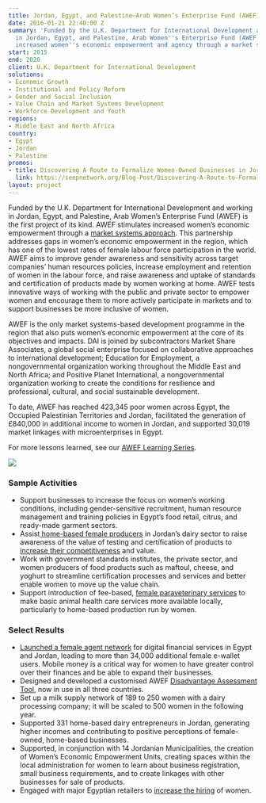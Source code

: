 ```yaml
---
title: Jordan, Egypt, and Palestine—Arab Women’s Enterprise Fund (AWEF)
date: 2016-01-21 22:40:00 Z
summary: 'Funded by the U.K. Department for International Development and working
  in Jordan, Egypt, and Palestine, Arab Women''s Enterprise Fund (AWEF) stimulates
  increased women''s economic empowerment and agency through a market systems approach. '
start: 2015
end: 2020
client: U.K. Department for International Development
solutions:
- Economic Growth
- Institutional and Policy Reform
- Gender and Social Inclusion
- Value Chain and Market Systems Development
- Workforce Development and Youth
regions:
- Middle East and North Africa
country:
- Egypt
- Jordan
- Palestine
promos:
- title: Discovering A Route to Formalize Women-Owned Businesses in Jordan
  link: https://seepnetwork.org/Blog-Post/Discovering-A-Route-to-Formalize-Women-Owned-Businesses-in-Jordan
layout: project
---
```


Funded by the U.K. Department for International Development and working in Jordan, Egypt, and Palestine, Arab Women’s Enterprise Fund (AWEF) is the first project of its kind. AWEF stimulates increased women’s economic empowerment through a [market systems approach][1]. This partnership addresses gaps in women’s economic empowerment in the region, which has one of the lowest rates of female labour force participation in the world. AWEF aims to improve gender awareness and sensitivity across target companies’ human resources policies, increase employment and retention of women in the labour force, and raise awareness and uptake of standards and certification of products made by women working at home. AWEF tests innovative ways of working with the public and private sector to empower women and encourage them to more actively participate in markets and to support businesses be more inclusive of women. 

AWEF is the only market systems-based development programme in the region that also puts women’s economic empowerment at the core of its objectives and impacts. DAI is joined by subcontractors Market Share Associates, a global social enterprise focused on collaborative approaches to international development; Education for Employment, a nongovernmental organization working throughout the Middle East and North Africa; and Positive Planet International, a nongovernmental organization working to create the conditions for resilience and professional, cultural, and social sustainable development. 

To date, AWEF has reached 423,345 poor women across Egypt, the Occupied Palestinian Territories and Jordan, facilitated the generation of £840,000 in additional income to women in Jordan, and supported 30,019 market linkages with microenterprises in Egypt. 

For more lessons learned, see our [AWEF Learning Series](https://seepnetwork.org/AWEF-Learning-Series). 

![][2]

### Sample Activities

* Support businesses to increase the focus on women’s working conditions, including gender-sensitive recruitment, human resource management and training policies in Egypt’s food retail, citrus, and ready-made garment sectors. 
* Assist[ home-based female producers](https://seepnetwork.org/Blog-Post/Discovering-A-Route-to-Formalize-Women-Owned-Businesses-in-Jordan) in Jordan’s dairy sector to raise awareness of the value of testing and certification of products to [increase their competitiveness](http://jordantimes.com/news/local/uk-project-helps-jerash-women-sell-dairy-products-national-market) and value.
* Work with government standards institutes, the private sector, and women producers of food products such as maftoul, cheese, and yoghurt to streamline certification processes and services and better enable women to move up the value chain.
* Support introduction of fee-based, [female paraveterinary services](https://dai-global-developments.com/articles/turning-social-norms-in-the-middle-east-into-job-opportunities-for-women) to make basic animal health care services more available locally, particularly to home-based production run by women.

###  Select Results

* [Launched a female agent network](https://seepnetwork.org/Resource-Post/Dinarak-Jordan-How-Mobile-Money-Can-Empower-Female-Agents-and-Clients) for digital financial services in Egypt and Jordan, leading to more than 34,000 additional female e-wallet users. Mobile money is a critical way for women to have greater control over their finances and be able to expand their businesses.
* Designed and developed a customised AWEF [Disadvantage Assessment Tool](https://seepnetwork.org/files/galleries/Disadvantage_Assessment_Brief_Revised_(Nov_2017).pdf), now in use in all three countries. 
* Set up a milk supply network of 189 to 250 women with a dairy processing company; it will be scaled to 500 women in the following year. 
* Supported 331 home-based dairy entrepreneurs in Jordan, generating higher incomes and contributing to positive perceptions of female-owned, home-based businesses.  
* Supported, in conjunction with 14 Jordanian Municipalities, the creation of Women’s Economic Empowerment Units, creating spaces within the local administration for women to learn about business registration, small business requirements, and to create linkages with other businesses for sale of products.
* Engaged with major Egyptian retailers to [increase the hiring](https://beamexchange.org/community/blogs/9999/1/1/fintech-for-women-egypt/) of women. 

[1]: http://dai-global-developments.com/articles/market-systems-development-a-primer-on-pro-poor-programming?utm_source=daidotcom
[2]: https://assetify-dai.com/projects/AWEF-web-page.jpg